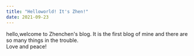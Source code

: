 ```yaml
---
title: "Helloworld! It's Zhen!"
date: 2021-09-23
---
```


hello,welcome to Zhenchen's blog.
It is the first blog of mine and there are so many things in the trouble.  
Love and peace!  
